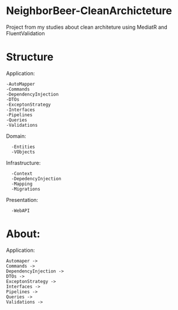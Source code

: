 # NeighborBeer-CleanArchicteture
Project from my studies about clean architeture using MediatR and FluentValidation

# Structure

  Application:
  
    -AutoMapper
    -Commands
    -DependencyInjection
    -DTOs
    -ExceptonStrategy
    -Interfaces
    -Pipelines
    -Queries
    -Validations
    
  Domain:
     
      -Entities
      -VObjects

  Infrastructure:
 
      -Context
      -DepedencyInjection
      -Mapping
      -Migrations
      
  Presentation:
    
      -WebAPI
      
      
# About:

  Application:
    
    Automaper -> 
    Commands ->
    DependencyInjection ->
    DTOs ->
    ExceptonStrategy ->
    Interfaces ->
    Pipelines ->
    Queries ->
    Validations ->
